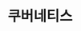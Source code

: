 ---
title: "쿠버네티스" # 카테고리 이름
layout: category
permalink: /categories/kubernetes/ # url
author_profile: true
taxonomy: Kubernetes
sidebar:
    nav: "categories"
---